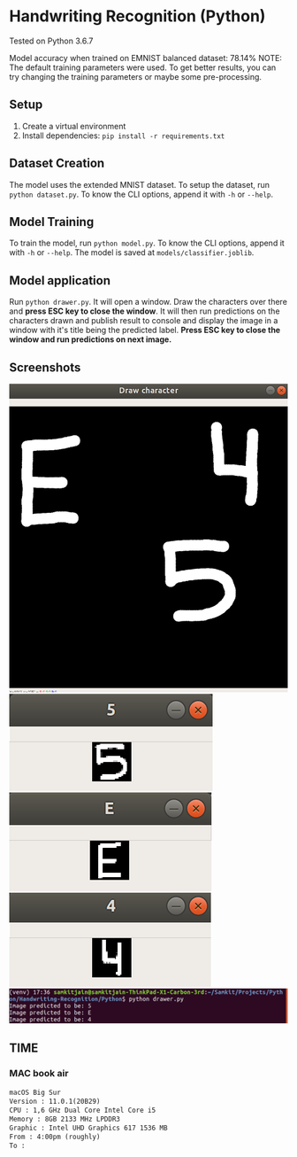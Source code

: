 # Handwriting Recognition (Python)

Tested on Python 3.6.7

Model accuracy when trained on EMNIST balanced dataset: 78.14%
NOTE: The default training parameters were used. To get better results, you can try changing the training parameters or maybe some pre-processing.

## Setup

1. Create a virtual environment
2. Install dependencies: `pip install -r requirements.txt`

## Dataset Creation

The model uses the extended MNIST dataset. To setup the dataset, run `python dataset.py`. To know the CLI options, append it with `-h` or `--help`.

## Model Training

To train the model, run `python model.py`. To know the CLI options, append it with `-h` or `--help`. The model is saved at `models/classifier.joblib`.

## Model application

Run `python drawer.py`. It will open a window. Draw the characters over there and **press ESC key to close the window**. It will then run predictions on the characters drawn and publish result to console and display the image in a window with it's title being the predicted label. **Press ESC key to close the window and run predictions on next image.**

## Screenshots

<img src="https://github.com/samkit-jain/Handwriting-Recognition/blob/master/Screenshots/canvas.png" title="Canvas"><br/>
<img src="https://github.com/samkit-jain/Handwriting-Recognition/blob/master/Screenshots/label_5.png" title="Character identified as 5"><br/>
<img src="https://github.com/samkit-jain/Handwriting-Recognition/blob/master/Screenshots/label_E.png" title="Character identified as E"><br/>
<img src="https://github.com/samkit-jain/Handwriting-Recognition/blob/master/Screenshots/label_4.png" title="Character identified as 4"><br/>
<img src="https://github.com/samkit-jain/Handwriting-Recognition/blob/master/Screenshots/label_5E4.png" title="Console output"><br/>

## TIME

### MAC book air
    macOS Big Sur
    Version : 11.0.1(20B29)
    CPU : 1,6 GHz Dual Core Intel Core i5
    Memory : 8GB 2133 MHz LPDDR3
    Graphic : Intel UHD Graphics 617 1536 MB
    From : 4:00pm (roughly)
    To : 